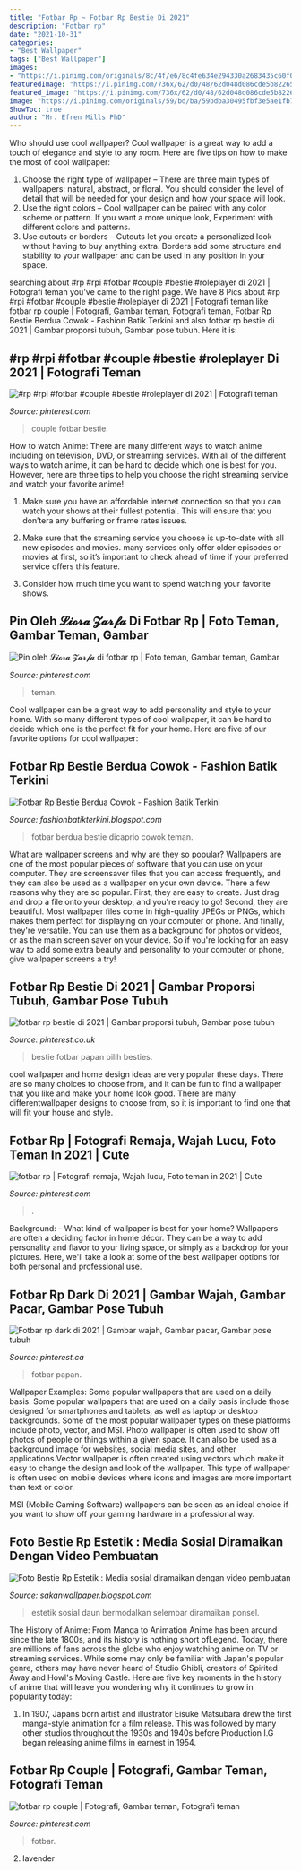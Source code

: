 ```yaml
---
title: "Fotbar Rp ~ Fotbar Rp Bestie Di 2021"
description: "Fotbar rp"
date: "2021-10-31"
categories:
- "Best Wallpaper"
tags: ["Best Wallpaper"]
images:
- "https://i.pinimg.com/originals/8c/4f/e6/8c4fe634e294330a2683435c60f00606.jpg"
featuredImage: "https://i.pinimg.com/736x/62/d0/48/62d048d086cde5b82265a66684dae6a5.jpg"
featured_image: "https://i.pinimg.com/736x/62/d0/48/62d048d086cde5b82265a66684dae6a5.jpg"
image: "https://i.pinimg.com/originals/59/bd/ba/59bdba30495fbf3e5ae1fb7a8d758cf8.jpg"
ShowToc: true
author: "Mr. Efren Mills PhD"
---
```



Who should use cool wallpaper?
Cool wallpaper is a great way to add a touch of elegance and style to any room. Here are five tips on how to make the most of cool wallpaper: 
1) Choose the right type of wallpaper – There are three main types of wallpapers: natural, abstract, or floral. You should consider the level of detail that will be needed for your design and how your space will look. 
2) Use the right colors – Cool wallpaper can be paired with any color scheme or pattern. If you want a more unique look, Experiment with different colors and patterns. 
3) Use cutouts or borders – Cutouts let you create a personalized look without having to buy anything extra. Borders add some structure and stability to your wallpaper and can be used in any position in your space.

	

		
searching about #rp #rpi #fotbar #couple #bestie #roleplayer di 2021 | Fotografi teman you've came to the right page. We have 8 Pics about #rp #rpi #fotbar #couple #bestie #roleplayer di 2021 | Fotografi teman like fotbar rp couple | Fotografi, Gambar teman, Fotografi teman, Fotbar Rp Bestie Berdua Cowok - Fashion Batik Terkini and also fotbar rp bestie di 2021 | Gambar proporsi tubuh, Gambar pose tubuh. Here it is:
		
    
## #rp #rpi #fotbar #couple #bestie #roleplayer Di 2021 | Fotografi Teman

<img loading=lazy src="https://i.pinimg.com/originals/78/a1/f3/78a1f3c1755305031bcfb635097e3a0b.jpg" onerror="this.onerror=null;this.src='https://tse1.mm.bing.net/th?id=OIP.tMl296brEsTf0v-B6uoMFgHaNT&amp;pid=15.1';" alt="#rp #rpi #fotbar #couple #bestie #roleplayer di 2021 | Fotografi teman">

_Source: pinterest.com_

>couple fotbar bestie. 

	

How to watch Anime: There are many different ways to watch anime including on television, DVD, or streaming services.
With all of the different ways to watch anime, it can be hard to decide which one is best for you. However, here are three tips to help you choose the right streaming service and watch your favorite anime!
1. Make sure you have an affordable internet connection so that you can watch your shows at their fullest potential. This will ensure that you don’tera any buffering or frame rates issues.

2. Make sure that the streaming service you choose is up-to-date with all new episodes and movies. many services only offer older episodes or movies at first, so it’s important to check ahead of time if your preferred service offers this feature.

3. Consider how much time you want to spend watching your favorite shows.

    
## Pin Oleh 𝓛𝓲𝓸𝓻𝓪 𝓩𝓪𝓻𝓯𝓪 Di Fotbar Rp | Foto Teman, Gambar Teman, Gambar

<img loading=lazy src="https://i.pinimg.com/736x/e0/36/db/e036db93426b9345bb06d91c1006ef33.jpg" onerror="this.onerror=null;this.src='https://tse4.mm.bing.net/th?id=OIP.QI7PcVXtOiiK469nMdm5PQHaNK&amp;pid=15.1';" alt="Pin oleh 𝓛𝓲𝓸𝓻𝓪 𝓩𝓪𝓻𝓯𝓪 di fotbar rp | Foto teman, Gambar teman, Gambar">

_Source: pinterest.com_

>teman. 

	

Cool wallpaper can be a great way to add personality and style to your home. With so many different types of cool wallpaper, it can be hard to decide which one is the perfect fit for your home. Here are five of our favorite options for cool wallpaper: 

    
## Fotbar Rp Bestie Berdua Cowok - Fashion Batik Terkini

<img loading=lazy src="https://i.pinimg.com/736x/0e/b8/8d/0eb88d2b5a28a9adfa36da4eca546b56.jpg" onerror="this.onerror=null;this.src='https://tse4.mm.bing.net/th?id=OIP.VRcqD_lWCppTK_d75yKGKwHaOp&amp;pid=15.1';" alt="Fotbar Rp Bestie Berdua Cowok - Fashion Batik Terkini">

_Source: fashionbatikterkini.blogspot.com_

>fotbar berdua bestie dicaprio cowok teman. 

	

What are wallpaper screens and why are they so popular?
Wallpapers are one of the most popular pieces of software that you can use on your computer. They are screensaver files that you can access frequently, and they can also be used as a wallpaper on your own device. There a few reasons why they are so popular. First, they are easy to create. Just drag and drop a file onto your desktop, and you're ready to go! Second, they are beautiful. Most wallpaper files come in high-quality JPEGs or PNGs, which makes them perfect for displaying on your computer or phone. And finally, they're versatile. You can use them as a background for photos or videos, or as the main screen saver on your device. So if you're looking for an easy way to add some extra beauty and personality to your computer or phone, give wallpaper screens a try!

    
## Fotbar Rp Bestie Di 2021 | Gambar Proporsi Tubuh, Gambar Pose Tubuh

<img loading=lazy src="https://i.pinimg.com/736x/62/d0/48/62d048d086cde5b82265a66684dae6a5.jpg" onerror="this.onerror=null;this.src='https://tse4.mm.bing.net/th?id=OIP.i-o9MbvHcnpvVEMrfZbDdAHaJ3&amp;pid=15.1';" alt="fotbar rp bestie di 2021 | Gambar proporsi tubuh, Gambar pose tubuh">

_Source: pinterest.co.uk_

>bestie fotbar papan pilih besties. 

	

cool wallpaper and home design ideas are very popular these days. There are so many choices to choose from, and it can be fun to find a wallpaper that you like and make your home look good. There are many differentwallpaper designs to choose from, so it is important to find one that will fit your house and style.

    
## Fotbar Rp | Fotografi Remaja, Wajah Lucu, Foto Teman In 2021 | Cute

<img loading=lazy src="https://i.pinimg.com/originals/b4/97/18/b49718499a69f2277e94e816483c9931.jpg" onerror="this.onerror=null;this.src='https://tse1.mm.bing.net/th?id=OIP.sO_3ECciLKFS793RRnX-JgHaNK&amp;pid=15.1';" alt="fotbar rp | Fotografi remaja, Wajah lucu, Foto teman in 2021 | Cute">

_Source: pinterest.com_

>. 

	

Background: - What kind of wallpaper is best for your home?
Wallpapers are often a deciding factor in home décor. They can be a way to add personality and flavor to your living space, or simply as a backdrop for your pictures. Here, we'll take a look at some of the best wallpaper options for both personal and professional use.

    
## Fotbar Rp Dark Di 2021 | Gambar Wajah, Gambar Pacar, Gambar Pose Tubuh

<img loading=lazy src="https://i.pinimg.com/originals/59/bd/ba/59bdba30495fbf3e5ae1fb7a8d758cf8.jpg" onerror="this.onerror=null;this.src='https://tse2.mm.bing.net/th?id=OIP.2Ocir2zv80U4lYfXvGMbuAHaHa&amp;pid=15.1';" alt="Fotbar rp dark di 2021 | Gambar wajah, Gambar pacar, Gambar pose tubuh">

_Source: pinterest.ca_

>fotbar papan. 

	

Wallpaper Examples: Some popular wallpapers that are used on a daily basis.
Some popular wallpapers that are used on a daily basis include those designed for smartphones and tablets, as well as laptop or desktop backgrounds. Some of the most popular wallpaper types on these platforms include photo, vector, and MSI. 
Photo wallpaper is often used to show off photos of people or things within a given space. It can also be used as a background image for websites, social media sites, and other applications.Vector wallpaper is often created using vectors which make it easy to change the design and look of the wallpaper. This type of wallpaper is often used on mobile devices where icons and images are more important than text or color. 

MSI (Mobile Gaming Software) wallpapers can be seen as an ideal choice if you want to show off your gaming hardware in a professional way.

    
## Foto Bestie Rp Estetik : Media Sosial Diramaikan Dengan Video Pembuatan

<img loading=lazy src="https://i.pinimg.com/474x/d7/a9/a7/d7a9a77ad750bd496c525bcf076a49a1.jpg" onerror="this.onerror=null;this.src='https://tse3.mm.bing.net/th?id=OIP.vdExVvgESolBqOMF5rNHOAAAAA&amp;pid=15.1';" alt="Foto Bestie Rp Estetik : Media sosial diramaikan dengan video pembuatan">

_Source: sakanwallpaper.blogspot.com_

>estetik sosial daun bermodalkan selembar diramaikan ponsel. 

	

The History of Anime: From Manga to Animation
Anime has been around since the late 1800s, and its history is nothing short ofLegend. Today, there are millions of fans across the globe who enjoy watching anime on TV or streaming services. While some may only be familiar with Japan's popular genre, others may have never heard of Studio Ghibli, creators of Spirited Away and Howl's Moving Castle. Here are five key moments in the history of anime that will leave you wondering why it continues to grow in popularity today:
1) In 1907, Japans born artist and illustrator Eisuke Matsubara drew the first manga-style animation for a film release. This was followed by many other studios throughout the 1930s and 1940s before Production I.G began releasing anime films in earnest in 1954.

    
## Fotbar Rp Couple | Fotografi, Gambar Teman, Fotografi Teman

<img loading=lazy src="https://i.pinimg.com/originals/8c/4f/e6/8c4fe634e294330a2683435c60f00606.jpg" onerror="this.onerror=null;this.src='https://tse1.mm.bing.net/th?id=OIP.bte8Q5U_ygdKA_rIcdSaNwHaM6&amp;pid=15.1';" alt="fotbar rp couple | Fotografi, Gambar teman, Fotografi teman">

_Source: pinterest.com_

>fotbar. 

	

2. lavender 

